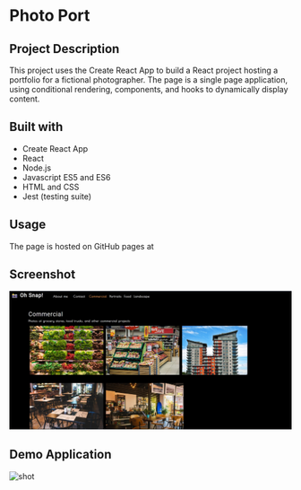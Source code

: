 # Photo Port

## Project Description

This project uses the Create React App to build a React project hosting a portfolio for a fictional photographer. The page is a single page application, using conditional rendering, components, and hooks to dynamically display content.

## Built with

* Create React App
* React
* Node.js
* Javascript ES5 and ES6
* HTML and CSS
* Jest (testing suite)

## Usage

The page is hosted on GitHub pages at 

## Screenshot
<!-- ![](./public/shot.jpg) -->
<img src="./public/shot.jpg" alt="shot" width="650"/>

## Demo Application

<!-- ![](./public/demo.gif) -->
<img src="./public/demo.gif" alt="shot" width="650"/>